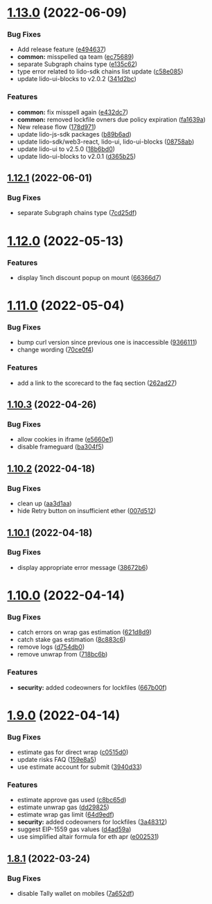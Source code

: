# [1.13.0](https://github.com/lidofinance/staking-widget-ts/compare/1.12.1...1.13.0) (2022-06-09)


### Bug Fixes

* Add release feature ([e494637](https://github.com/lidofinance/staking-widget-ts/commit/e4946379326a372e0fe057d84f8c65e725c400a2))
* **common:** misspelled qa team ([ec75689](https://github.com/lidofinance/staking-widget-ts/commit/ec756895a38acd067fe2ead9818bc575d8fdfbc9))
* separate Subgraph chains type ([e135c62](https://github.com/lidofinance/staking-widget-ts/commit/e135c62162e5427947049d9da534deb47612915e))
* type error related to lido-sdk chains list update ([c58e085](https://github.com/lidofinance/staking-widget-ts/commit/c58e085d56131fd087384676acd284e5958a1af4))
* update lido-ui-blocks to v2.0.2 ([341d2bc](https://github.com/lidofinance/staking-widget-ts/commit/341d2bcac968ad3dcf1cfa5f257e8947db0aa31f))


### Features

* **common:** fix misspell again ([e432dc7](https://github.com/lidofinance/staking-widget-ts/commit/e432dc7e9a18e5dbc3742964657e902c2075cdbf))
* **common:** removed lockfile ovners due policy expiration ([fa1639a](https://github.com/lidofinance/staking-widget-ts/commit/fa1639af90cc159b5d0608c9f0af53c005117a36))
* New release flow ([178d971](https://github.com/lidofinance/staking-widget-ts/commit/178d971cbd34c4e228c10434e685040c09c1b9e0))
* update lido-js-sdk packages ([b89b6ad](https://github.com/lidofinance/staking-widget-ts/commit/b89b6ad49e9eaddc7208c58eaac16e3aa38a0fe1))
* update lido-sdk/web3-react, lido-ui, lido-ui-blocks ([08758ab](https://github.com/lidofinance/staking-widget-ts/commit/08758ab371ed15f4f71c3b4373bf44c4dc61528c))
* update lido-ui to v2.5.0 ([18b6bd0](https://github.com/lidofinance/staking-widget-ts/commit/18b6bd0009639f49c735b4784d465fbd5657db31))
* update lido-ui-blocks to v2.0.1 ([d365b25](https://github.com/lidofinance/staking-widget-ts/commit/d365b2519b6490575aa514e0756b37d313932368))



## [1.12.1](https://github.com/lidofinance/staking-widget-ts/compare/1.12.0...1.12.1) (2022-06-01)


### Bug Fixes

* separate Subgraph chains type ([7cd25df](https://github.com/lidofinance/staking-widget-ts/commit/7cd25dfda36860b71e3c782b80eca1e7d7564c38))



# [1.12.0](https://github.com/lidofinance/staking-widget-ts/compare/1.11.0...1.12.0) (2022-05-13)


### Features

* display 1inch discount popup on mount ([66366d7](https://github.com/lidofinance/staking-widget-ts/commit/66366d710b7900a65b900a0741672785c77f8291))



# [1.11.0](https://github.com/lidofinance/staking-widget-ts/compare/1.10.3...1.11.0) (2022-05-04)


### Bug Fixes

* bump curl version since previous one is inaccessible ([9366111](https://github.com/lidofinance/staking-widget-ts/commit/93661118725dddc5333453b5a672b24a8b4c022b))
* change wording ([70ce0f4](https://github.com/lidofinance/staking-widget-ts/commit/70ce0f4241f3867a07ec6b33cbeee58b3e26101d))


### Features

* add a link to the scorecard to the faq section ([262ad27](https://github.com/lidofinance/staking-widget-ts/commit/262ad275ded586cc6096ecef67830503f3fa0d6e))



## [1.10.3](https://github.com/lidofinance/staking-widget-ts/compare/1.10.2...1.10.3) (2022-04-26)


### Bug Fixes

* allow cookies in iframe ([e5660e1](https://github.com/lidofinance/staking-widget-ts/commit/e5660e12644bd533bffaa5fc88d8036647a42f22))
* disable frameguard ([ba304f5](https://github.com/lidofinance/staking-widget-ts/commit/ba304f5c863f82e77e047e5d86414375b12a40a2))



## [1.10.2](https://github.com/lidofinance/staking-widget-ts/compare/1.10.1...1.10.2) (2022-04-18)


### Bug Fixes

* clean up ([aa3d1aa](https://github.com/lidofinance/staking-widget-ts/commit/aa3d1aacd4abbc4d3eeb8448d0d6f47690ee8f3d))
* hide Retry button on insufficient ether ([007d512](https://github.com/lidofinance/staking-widget-ts/commit/007d512a8a5057d0b2c7dcdf718fcd67381d5381))



## [1.10.1](https://github.com/lidofinance/staking-widget-ts/compare/1.10.0...1.10.1) (2022-04-18)


### Bug Fixes

* display appropriate error message ([38672b6](https://github.com/lidofinance/staking-widget-ts/commit/38672b6420765966d30f85b94abd0d8efe7ce45d))



# [1.10.0](https://github.com/lidofinance/staking-widget-ts/compare/1.9.0...1.10.0) (2022-04-14)


### Bug Fixes

* catch errors on wrap gas estimation ([621d8d9](https://github.com/lidofinance/staking-widget-ts/commit/621d8d9337084813b3dc83ac59d9044c81f2fb90))
* catch stake gas estimation ([8c883c6](https://github.com/lidofinance/staking-widget-ts/commit/8c883c60789a12f0b97609cebc0f292b2b11a134))
* remove logs ([d754db0](https://github.com/lidofinance/staking-widget-ts/commit/d754db0d760dbf6d09014d45da16b3fbd2498e4f))
* remove unwrap from ([718bc6b](https://github.com/lidofinance/staking-widget-ts/commit/718bc6b5b20c6ec45548e2de1e4b53d97b88ac2a))


### Features

* **security:** added codeowners for lockfiles ([667b00f](https://github.com/lidofinance/staking-widget-ts/commit/667b00feb36f50ee530fd4e8227ebb664e499d89))



# [1.9.0](https://github.com/lidofinance/staking-widget-ts/compare/1.8.1...1.9.0) (2022-04-14)


### Bug Fixes

* estimate gas for direct wrap ([c0515d0](https://github.com/lidofinance/staking-widget-ts/commit/c0515d0583c72b9c0aceb7b9f6abfa967339b49c))
* update risks FAQ ([159e8a5](https://github.com/lidofinance/staking-widget-ts/commit/159e8a5910e4199c1bafdfc8f800eb5369f57390))
* use estimate account for submit ([3940d33](https://github.com/lidofinance/staking-widget-ts/commit/3940d331328638bdebe9953601220072f943df17))


### Features

* estimate approve gas used ([c8bc65d](https://github.com/lidofinance/staking-widget-ts/commit/c8bc65d781d61b5ce10a0e30f69e99a8a6821a9d))
* estimate unwrap gas ([dd29825](https://github.com/lidofinance/staking-widget-ts/commit/dd298257ee4c5649a1e66f9d37cf97e8b3967412))
* estimate wrap gas limit ([64d9edf](https://github.com/lidofinance/staking-widget-ts/commit/64d9edf3f7ecc4b6a73cf6c12dee0065e8bce7e9))
* **security:** added codeowners for lockfiles ([3a48312](https://github.com/lidofinance/staking-widget-ts/commit/3a48312bd88d6aa9963f4dc57d5db9bb96ff950e))
* suggest EIP-1559 gas values ([d4ad59a](https://github.com/lidofinance/staking-widget-ts/commit/d4ad59a24bb1b1615f5a0339c7627948ce6c2f34))
* use simplified altair formula for eth apr ([e002531](https://github.com/lidofinance/staking-widget-ts/commit/e002531ffb8fc223fa4405059370bc5850b8bfa4))



## [1.8.1](https://github.com/lidofinance/staking-widget-ts/compare/1.8.0...1.8.1) (2022-03-24)


### Bug Fixes

* disable Tally wallet on mobiles ([7a652df](https://github.com/lidofinance/staking-widget-ts/commit/7a652dfefacb73e320cb100be477036ed4702ddb))



